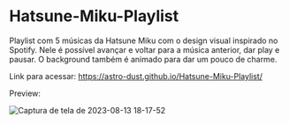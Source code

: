 # Hatsune-Miku-Playlist
Playlist com 5 músicas da Hatsune Miku com o design visual inspirado no Spotify. Nele é possível avançar e voltar para a música anterior, dar play e pausar. O background também é animado para dar um pouco de charme.

Link para acessar: https://astro-dust.github.io/Hatsune-Miku-Playlist/

Preview:

![Captura de tela de 2023-08-13 18-17-52](https://github.com/Astro-Dust/Hatsune-Miku-Playlist/assets/141498596/f3a2ecfb-79fd-4c29-8837-3dc63fd66cab)
